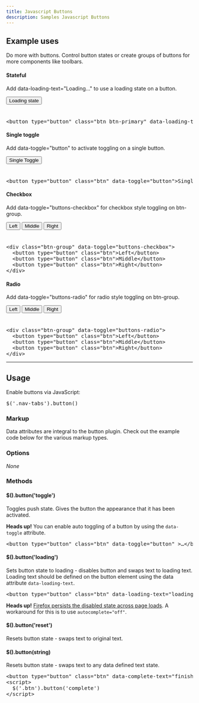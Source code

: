 ```yaml
---
title: Javascript Buttons
description: Samples Javascript Buttons
---
```


<section id="buttons">
    <h2>Example uses</h2>
    <p>Do more with buttons. Control button states or create groups of buttons for more components like toolbars.</p>
    <h4>Stateful</h4>
    <p>Add data-loading-text="Loading..." to use a loading state on a button.</p>
    <div class="bs-docs-example" style="padding-bottom: 24px;">
      <button type="button" id="fat-btn" data-loading-text="loading..." class="btn btn-primary">
        Loading state
      </button>
    </div>
    <pre class="prettyprint linenums">&lt;button type="button" class="btn btn-primary" data-loading-text="Loading..."&gt;Loading state&lt;/button&gt;</pre>
    <h4>Single toggle</h4>
    <p>Add data-toggle="button" to activate toggling on a single button.</p>
    <div class="bs-docs-example" style="padding-bottom: 24px;">
      <button type="button" class="btn btn-primary" data-toggle="button">Single Toggle</button>
    </div>
    <pre class="prettyprint linenums">&lt;button type="button" class="btn" data-toggle="button"&gt;Single Toggle&lt;/button&gt;</pre>
    <h4>Checkbox</h4>
    <p>Add data-toggle="buttons-checkbox" for checkbox style toggling on btn-group.</p>
    <div class="bs-docs-example" style="padding-bottom: 24px;">
      <div class="btn-group" data-toggle="buttons-checkbox">
        <button type="button" class="btn btn-primary">Left</button>
        <button type="button" class="btn btn-primary">Middle</button>
        <button type="button" class="btn btn-primary">Right</button>
      </div>
    </div>
<pre class="prettyprint linenums">
&lt;div class="btn-group" data-toggle="buttons-checkbox"&gt;
  &lt;button type="button" class="btn"&gt;Left&lt;/button&gt;
  &lt;button type="button" class="btn"&gt;Middle&lt;/button&gt;
  &lt;button type="button" class="btn"&gt;Right&lt;/button&gt;
&lt;/div&gt;
</pre>
    <h4>Radio</h4>
    <p>Add data-toggle="buttons-radio" for radio style toggling on btn-group.</p>
    <div class="bs-docs-example" style="padding-bottom: 24px;">
      <div class="btn-group" data-toggle="buttons-radio">
        <button type="button" class="btn btn-primary">Left</button>
        <button type="button" class="btn btn-primary">Middle</button>
        <button type="button" class="btn btn-primary">Right</button>
      </div>
    </div>
<pre class="prettyprint linenums">
&lt;div class="btn-group" data-toggle="buttons-radio"&gt;
  &lt;button type="button" class="btn"&gt;Left&lt;/button&gt;
  &lt;button type="button" class="btn"&gt;Middle&lt;/button&gt;
  &lt;button type="button" class="btn"&gt;Right&lt;/button&gt;
&lt;/div&gt;
</pre>
    <hr class="bs-docs-separator">
    <h2>Usage</h2>
    <p>Enable buttons via JavaScript:</p>
    <pre class="prettyprint linenums">$('.nav-tabs').button()</pre>
    <h3>Markup</h3>
    <p>Data attributes are integral to the button plugin. Check out the example code below for the various markup types.</p>
    <h3>Options</h3>
    <p><em>None</em></p>
    <h3>Methods</h3>
    <h4>$().button('toggle')</h4>
    <p>Toggles push state. Gives the button the appearance that it has been activated.</p>
    <div class="alert alert-info">
      <strong>Heads up!</strong>
      You can enable auto toggling of a button by using the <code>data-toggle</code> attribute.
    </div>
    <pre class="prettyprint linenums">&lt;button type="button" class="btn" data-toggle="button" &gt;…&lt;/button&gt;</pre>
    <h4>$().button('loading')</h4>
    <p>Sets button state to loading - disables button and swaps text to loading text. Loading text should be defined on the button element using the data attribute <code>data-loading-text</code>.
    </p>
    <pre class="prettyprint linenums">&lt;button type="button" class="btn" data-loading-text="loading stuff..." &gt;...&lt;/button&gt;</pre>
    <div class="alert alert-info">
      <strong>Heads up!</strong>
      <a href="https://github.com/twitter/bootstrap/issues/793">Firefox persists the disabled state across page loads</a>. A workaround for this is to use <code>autocomplete="off"</code>.
    </div>
    <h4>$().button('reset')</h4>
    <p>Resets button state - swaps text to original text.</p>
    <h4>$().button(string)</h4>
    <p>Resets button state - swaps text to any data defined text state.</p>
<pre class="prettyprint linenums">&lt;button type="button" class="btn" data-complete-text="finished!" &gt;...&lt;/button&gt;
&lt;script&gt;
  $('.btn').button('complete')
&lt;/script&gt;
</pre>
</section>
